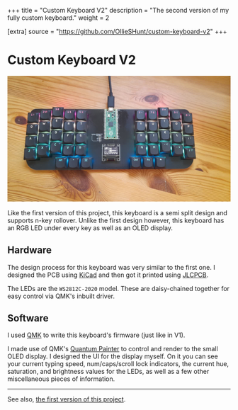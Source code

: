 +++
title = "Custom Keyboard V2"
description = "The second version of my fully custom keyboard."
weight = 2

[extra]
source = "https://github.com/OllieSHunt/custom-keyboard-v2"
+++

# Custom Keyboard V2
![Photo of finished keyboard](custom_keyboard_v2.webp)

Like the first version of this project, this keyboard is a semi split design and supports n-key rollover. Unlike the first design however, this keyboard has an RGB LED under every key as well as an OLED display.

## Hardware
The design process for this keyboard was very similar to the first one. I designed the PCB using [KiCad](https://www.kicad.org/) and then got it printed using [JLCPCB](https://jlcpcb.com/).

The LEDs are the `WS2812C-2020` model. These are daisy-chained together for easy control via QMK's inbuilt driver.

## Software
I used [QMK](https://qmk.fm/) to write this keyboard's firmware (just like in V1).

I made use of QMK's [Quantum Painter](https://docs.qmk.fm/quantum_painter) to control and render to the small OLED display. I designed the UI for the display myself. On it you can see your current typing speed, num/caps/scroll lock indicators, the current hue, saturation, and brightness values for the LEDs, as well as a few other miscellaneous pieces of information.

---

See also, [the first version of this project](/projects/1-keyboard-v1).
